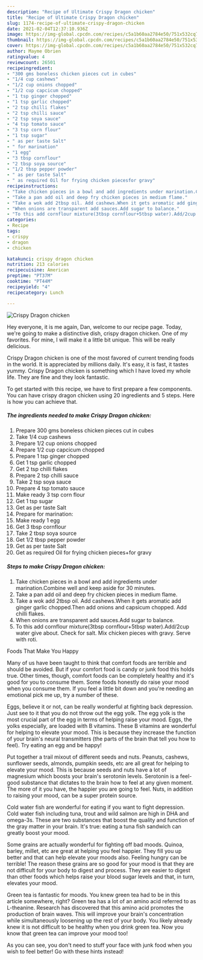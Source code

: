 ```yaml
---
description: "Recipe of Ultimate Crispy Dragon chicken"
title: "Recipe of Ultimate Crispy Dragon chicken"
slug: 1174-recipe-of-ultimate-crispy-dragon-chicken
date: 2021-02-04T12:37:10.936Z
image: https://img-global.cpcdn.com/recipes/c5a1b60aa2784e50/751x532cq70/crispy-dragon-chicken-recipe-main-photo.jpg
thumbnail: https://img-global.cpcdn.com/recipes/c5a1b60aa2784e50/751x532cq70/crispy-dragon-chicken-recipe-main-photo.jpg
cover: https://img-global.cpcdn.com/recipes/c5a1b60aa2784e50/751x532cq70/crispy-dragon-chicken-recipe-main-photo.jpg
author: Mayme Obrien
ratingvalue: 4
reviewcount: 26501
recipeingredient:
- "300 gms boneless chicken pieces cut in cubes"
- "1/4 cup cashews"
- "1/2 cup onions chopped"
- "1/2 cup capcicum chopped"
- "1 tsp ginger chopped"
- "1 tsp garlic chopped"
- "2 tsp chilli flakes"
- "2 tsp chilli sauce"
- "2 tsp soya sauce"
- "4 tsp tomato sauce"
- "3 tsp corn flour"
- "1 tsp sugar"
- " as per taste Salt"
- " for marination"
- "1 egg"
- "3 tbsp cornflour"
- "2 tbsp soya source"
- "1/2 tbsp pepper powder"
- " as per taste Salt"
- " as required Oil for frying chicken piecesfor gravy"
recipeinstructions:
- "Take chicken pieces in a bowl and add ingredients under marination.Combine well and keep aside for 30 minutes."
- "Take a pan add oil and deep fry chicken pieces in medium flame."
- "Take a wok add 2tbsp oil. Add cashews.When it gets aromatic add ginger garlic chopped.Then add onions and capsicum chopped. Add chilli flakes."
- "When onions are transparent add sauces.Add sugar to balance."
- "To this add cornflour mixture(3tbsp cornflour+5tbsp water).Add/2cup water give about. Check for salt. Mix chicken pieces with gravy. Serve with roti."
categories:
- Recipe
tags:
- crispy
- dragon
- chicken

katakunci: crispy dragon chicken 
nutrition: 213 calories
recipecuisine: American
preptime: "PT37M"
cooktime: "PT44M"
recipeyield: "4"
recipecategory: Lunch

---
```



![Crispy Dragon chicken](https://img-global.cpcdn.com/recipes/c5a1b60aa2784e50/751x532cq70/crispy-dragon-chicken-recipe-main-photo.jpg)

Hey everyone, it is me again, Dan, welcome to our recipe page. Today, we're going to make a distinctive dish, crispy dragon chicken. One of my favorites. For mine, I will make it a little bit unique. This will be really delicious.

Crispy Dragon chicken is one of the most favored of current trending foods in the world. It is appreciated by millions daily. It's easy, it is fast, it tastes yummy. Crispy Dragon chicken is something which I have loved my whole life. They are fine and they look fantastic.




To get started with this recipe, we have to first prepare a few components. You can have crispy dragon chicken using 20 ingredients and 5 steps. Here is how you can achieve that.

<!--inarticleads1-->

##### The ingredients needed to make Crispy Dragon chicken:

1. Prepare 300 gms boneless chicken pieces cut in cubes
1. Take 1/4 cup cashews
1. Prepare 1/2 cup onions chopped
1. Prepare 1/2 cup capcicum chopped
1. Prepare 1 tsp ginger chopped
1. Get 1 tsp garlic chopped
1. Get 2 tsp chilli flakes
1. Prepare 2 tsp chilli sauce
1. Take 2 tsp soya sauce
1. Prepare 4 tsp tomato sauce
1. Make ready 3 tsp corn flour
1. Get 1 tsp sugar
1. Get  as per taste Salt
1. Prepare  for marination:
1. Make ready 1 egg
1. Get 3 tbsp cornflour
1. Take 2 tbsp soya source
1. Get 1/2 tbsp pepper powder
1. Get  as per taste Salt
1. Get  as required Oil for frying chicken pieces+for gravy




<!--inarticleads2-->

##### Steps to make Crispy Dragon chicken:

1. Take chicken pieces in a bowl and add ingredients under marination.Combine well and keep aside for 30 minutes.
1. Take a pan add oil and deep fry chicken pieces in medium flame.
1. Take a wok add 2tbsp oil. Add cashews.When it gets aromatic add ginger garlic chopped.Then add onions and capsicum chopped. Add chilli flakes.
1. When onions are transparent add sauces.Add sugar to balance.
1. To this add cornflour mixture(3tbsp cornflour+5tbsp water).Add/2cup water give about. Check for salt. Mix chicken pieces with gravy. Serve with roti.




Foods That Make You Happy


Many of us have been taught to think that comfort foods are terrible and should be avoided. But if your comfort food is candy or junk food this holds true. Other times, though, comfort foods can be completely healthy and it's good for you to consume them. Some foods honestly do raise your mood when you consume them. If you feel a little bit down and you're needing an emotional pick me up, try a number of these.

Eggs, believe it or not, can be really wonderful at fighting back depression. Just see to it that you do not throw out the egg yolk. The egg yolk is the most crucial part of the egg in terms of helping raise your mood. Eggs, the yolks especially, are loaded with B vitamins. These B vitamins are wonderful for helping to elevate your mood. This is because they increase the function of your brain's neural transmitters (the parts of the brain that tell you how to feel). Try eating an egg and be happy!

Put together a trail mixout of different seeds and nuts. Peanuts, cashews, sunflower seeds, almonds, pumpkin seeds, etc are all great for helping to elevate your mood. This is because seeds and nuts have a lot of magnesium which boosts your brain's serotonin levels. Serotonin is a feel-good substance that dictates to the brain how to feel at any given moment. The more of it you have, the happier you are going to feel. Nuts, in addition to raising your mood, can be a super protein source.

Cold water fish are wonderful for eating if you want to fight depression. Cold water fish including tuna, trout and wild salmon are high in DHA and omega-3s. These are two substances that boost the quality and function of the gray matter in your brain. It's true: eating a tuna fish sandwich can greatly boost your mood. 

Some grains are actually wonderful for fighting off bad moods. Quinoa, barley, millet, etc are great at helping you feel happier. They fill you up better and that can help elevate your moods also. Feeling hungry can be terrible! The reason these grains are so good for your mood is that they are not difficult for your body to digest and process. They are easier to digest than other foods which helps raise your blood sugar levels and that, in turn, elevates your mood.

Green tea is fantastic for moods. You knew green tea had to be in this article somewhere, right? Green tea has a lot of an amino acid referred to as L-theanine. Research has discovered that this amino acid promotes the production of brain waves. This will improve your brain's concentration while simultaneously loosening up the rest of your body. You likely already knew it is not difficult to be healthy when you drink green tea. Now you know that green tea can improve your mood too!

As you can see, you don't need to stuff your face with junk food when you wish to feel better! Go  with  these hints  instead!

